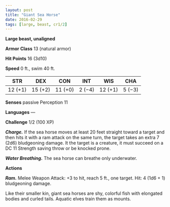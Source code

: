 ```yaml
---
layout: post
title: "Giant Sea Horse"
date: 2016-02-29
tags: [large, beast, cr1/2]
---
```


**Large beast, unaligned**

**Armor Class** 13 (natural armor)

**Hit Points** 16 (3d10)

**Speed** 0 ft., swim 40 ft.

|   STR   |   DEX   |   CON   |   INT   |   WIS   |   CHA   |
|:-----:|:-----:|:-----:|:-----:|:-----:|:-----:|
| 12 (+1) | 15 (+2) | 11 (+0) | 2 (−4) | 12 (+1) | 5 (−3) |

**Senses** passive Perception 11 

**Languages** — 

**Challenge** 1/2 (100 XP)

***Charge.*** If the sea horse moves at least 20 feet straight toward a target and then hits it with a ram attack on the same turn, the target takes an extra 7 (2d6) bludgeoning damage. It the target is a creature, it must succeed on a DC 11 Strength saving throw or be knocked prone. 

***Water Breathing.*** The sea horse can breathe only underwater. 

**Actions** 

***Ram.*** Melee Weapon Attack: +3 to hit, reach 5 ft., one target. Hit: 4 (1d6 + 1) bludgeoning damage. 

Like their smaller kin, giant sea horses are shy, colorful fish with elongated bodies and curled tails. Aquatic elves train them as mounts.
